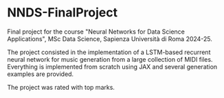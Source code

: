 # NNDS-FinalProject

Final project for the course "Neural Networks for Data Science Applications", MSc Data Science, Sapienza Università di Roma 2024-25.

The project consisted in the implementation of a LSTM-based recurrent neural network for music generation from a large collection of MIDI files. Everything is implemented from scratch using JAX and several generation examples are provided.

The project was rated with top marks.
